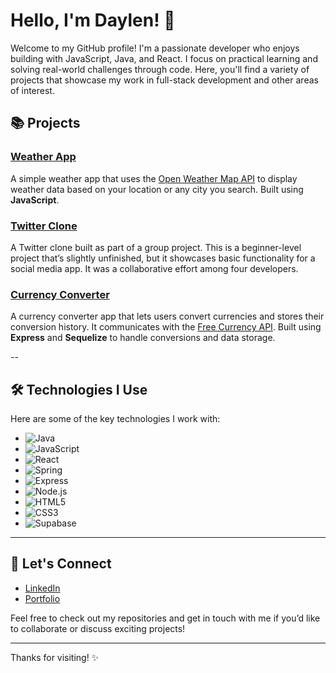 # Hello, I'm Daylen! 👋

Welcome to my GitHub profile! I'm a passionate developer who enjoys building with JavaScript, Java, and React. I focus on practical learning and solving real-world challenges through code. Here, you'll find a variety of projects that showcase my work in full-stack development and other areas of interest.


## 📚 Projects

### [Weather App](https://github.com/notDuckk/weatherApp)
A simple weather app that uses the [Open Weather Map API](https://openweathermap.org/api) to display weather data based on your location or any city you search. Built using **JavaScript**.

### [Twitter Clone](https://github.com/Wassword/sharespace)
A Twitter clone built as part of a group project. This is a beginner-level project that’s slightly unfinished, but it showcases basic functionality for a social media app. It was a collaborative effort among four developers.

### [Currency Converter](https://github.com/notDuckk/currencyCoverter)
A currency converter app that lets users convert currencies and stores their conversion history. It communicates with the [Free Currency API](https://freecurrencyapi.com/). Built using **Express** and **Sequelize** to handle conversions and data storage.


--

## 🛠 Technologies I Use

Here are some of the key technologies I work with:

- ![Java](https://img.shields.io/badge/Java-007396?style=for-the-badge&logo=java&logoColor=white)
- ![JavaScript](https://img.shields.io/badge/JavaScript-F7DF1E?style=for-the-badge&logo=javascript&logoColor=black)
- ![React](https://img.shields.io/badge/React-61DAFB?style=for-the-badge&logo=react&logoColor=black)
- ![Spring](https://img.shields.io/badge/Spring-6DB33F?style=for-the-badge&logo=spring&logoColor=white)
- ![Express](https://img.shields.io/badge/Express-000000?style=for-the-badge&logo=express&logoColor=white)
- ![Node.js](https://img.shields.io/badge/Node.js-339933?style=for-the-badge&logo=node.js&logoColor=white)
- ![HTML5](https://img.shields.io/badge/HTML5-E34F26?style=for-the-badge&logo=html5&logoColor=white)
- ![CSS3](https://img.shields.io/badge/CSS3-1572B6?style=for-the-badge&logo=css3&logoColor=white)
- ![Supabase](https://img.shields.io/badge/Supabase-3ECF8E?style=for-the-badge&logo=supabase&logoColor=white)

---

## 🤝 Let's Connect

- [LinkedIn](https://linkedin.com/in/yourprofile)  
- [Portfolio](https://yourportfolio.com)

Feel free to check out my repositories and get in touch with me if you’d like to collaborate or discuss exciting projects!

---

Thanks for visiting! ✨

